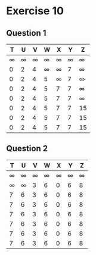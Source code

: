 # Exercise 10

## Question 1
| T | U | V | W | X | Y | Z  |
|---|---|---|---|---|---|----|
| ∞ | ∞ | ∞ | ∞ | ∞ | ∞ | ∞  |
| 0 | 2 | 4 | ∞ | ∞ | 7 | ∞  |
| 0 | 2 | 4 | 5 | ∞ | 7 | ∞  |
| 0 | 2 | 4 | 5 | 7 | 7 | ∞  |
| 0 | 2 | 4 | 5 | 7 | 7 | ∞  |
| 0 | 2 | 4 | 5 | 7 | 7 | 15 |
| 0 | 2 | 4 | 5 | 7 | 7 | 15 |
| 0 | 2 | 4 | 5 | 7 | 7 | 15 |

## Question 2
| T | U | V | W | X | Y | Z |
|---|---|---|---|---|---|---|
| ∞ | ∞ | ∞ | ∞ | ∞ | ∞ | ∞ |
| ∞ | ∞ | 3 | 6 | 0 | 6 | 8 |
| 7 | 6 | 3 | 6 | 0 | 6 | 8 |
| 7 | 6 | 3 | 6 | 0 | 6 | 8 |
| 7 | 6 | 3 | 6 | 0 | 6 | 8 |
| 7 | 6 | 3 | 6 | 0 | 6 | 8 |
| 7 | 6 | 3 | 6 | 0 | 6 | 8 |
| 7 | 6 | 3 | 6 | 0 | 6 | 8 |

